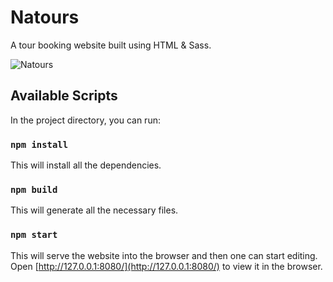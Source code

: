 # Natours

A tour booking website built using HTML & Sass.

![Natours](https://raw.githubusercontent.com/oyesdev/natours-website/master/img/preview.png)

## Available Scripts

In the project directory, you can run:

### `npm install`

This will install all the dependencies.

### `npm build`

This will generate all the necessary files.

### `npm start`

This will serve the website into the browser and then one can start editing.  
Open [http://127.0.0.1:8080/](http://127.0.0.1:8080/) to view it in the browser.
